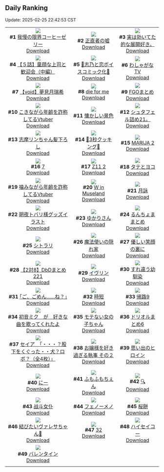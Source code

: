 ## Daily Ranking
Update: 2025-02-25 22:42:53 CST

|      |      |      |
| :----: | :----: | :----: |
| ![](https://i.pixiv.re/c/240x480/img-master/img/2025/02/23/07/30/01/127535167_p0_master1200.jpg)<br>**#1** [我慢の限界コーヒーゼリー](https://www.pixiv.net/artworks/127535167)<br>[Download](https://i.pixiv.re/img-original/img/2025/02/23/07/30/01/127535167_p0.jpg) | ![](https://i.pixiv.re/c/240x480/img-master/img/2025/02/24/20/43/38/127593586_p0_master1200.jpg)<br>**#2** [正直者の嘘](https://www.pixiv.net/artworks/127593586)<br>[Download](https://i.pixiv.re/img-original/img/2025/02/24/20/43/38/127593586_p0.jpg) | ![](https://i.pixiv.re/c/240x480/img-master/img/2025/02/23/15/44/08/127545993_p0_master1200.jpg)<br>**#3** [実は効いてた的な展開好き。](https://www.pixiv.net/artworks/127545993)<br>[Download](https://i.pixiv.re/img-original/img/2025/02/23/15/44/08/127545993_p0.jpg) |
| ![](https://i.pixiv.re/c/240x480/img-master/img/2025/02/24/00/04/01/127564676_p0_master1200.jpg)<br>**#4** [【５話】童顔な上司と歓迎会（中編）](https://www.pixiv.net/artworks/127564676)<br>[Download](https://i.pixiv.re/img-original/img/2025/02/24/00/04/01/127564676_p0.jpg) | ![](https://i.pixiv.re/c/240x480/img-master/img/2025/02/23/00/16/16/127527019_p0_master1200.jpg)<br>**#5** [🩵志乃と恋ボイスコミック化🩷](https://www.pixiv.net/artworks/127527019)<br>[Download](https://i.pixiv.re/img-original/img/2025/02/23/00/16/16/127527019_p0.jpg) | ![](https://i.pixiv.re/c/240x480/img-master/img/2025/02/24/00/07/43/127564903_p0_master1200.jpg)<br>**#6** [わしゃがなTV](https://www.pixiv.net/artworks/127564903)<br>[Download](https://i.pixiv.re/img-original/img/2025/02/24/00/07/43/127564903_p0.jpg) |
| ![](https://i.pixiv.re/c/240x480/img-master/img/2025/02/24/00/00/35/127564304_p0_master1200.jpg)<br>**#7** [【void】夢見月瑞希](https://www.pixiv.net/artworks/127564304)<br>[Download](https://i.pixiv.re/img-original/img/2025/02/24/00/00/35/127564304_p0.jpg) | ![](https://i.pixiv.re/c/240x480/img-master/img/2025/02/24/07/21/02/127573340_p0_master1200.jpg)<br>**#8** [die for me](https://www.pixiv.net/artworks/127573340)<br>[Download](https://i.pixiv.re/img-original/img/2025/02/24/07/21/02/127573340_p0.jpg) | ![](https://i.pixiv.re/c/240x480/img-master/img/2025/02/23/16/30/05/127547189_p0_master1200.jpg)<br>**#9** [FGOまとめ](https://www.pixiv.net/artworks/127547189)<br>[Download](https://i.pixiv.re/img-original/img/2025/02/23/16/30/05/127547189_p0.png) |
| ![](https://i.pixiv.re/c/240x480/img-master/img/2025/02/23/21/06/21/127556880_p0_master1200.jpg)<br>**#10** [こきながら年齢を詐称してるVtuber](https://www.pixiv.net/artworks/127556880)<br>[Download](https://i.pixiv.re/img-original/img/2025/02/23/21/06/21/127556880_p0.png) | ![](https://i.pixiv.re/c/240x480/img-master/img/2025/02/23/22/00/01/127558939_p0_master1200.jpg)<br>**#11** [懐かしい景色](https://www.pixiv.net/artworks/127558939)<br>[Download](https://i.pixiv.re/img-original/img/2025/02/23/22/00/01/127558939_p0.jpg) | ![](https://i.pixiv.re/c/240x480/img-master/img/2025/02/23/15/06/08/127545052_p0_master1200.jpg)<br>**#12** [シュタフェル詰め21。](https://www.pixiv.net/artworks/127545052)<br>[Download](https://i.pixiv.re/img-original/img/2025/02/23/15/06/08/127545052_p0.jpg) |
| ![](https://i.pixiv.re/c/240x480/img-master/img/2025/02/23/17/21/58/127548701_p0_master1200.jpg)<br>**#13** [志摩リンちゃん髪下ろし](https://www.pixiv.net/artworks/127548701)<br>[Download](https://i.pixiv.re/img-original/img/2025/02/23/17/21/58/127548701_p0.png) | ![](https://i.pixiv.re/c/240x480/img-master/img/2025/02/24/20/27/04/127592919_p0_master1200.jpg)<br>**#14** [🍤3秒クッキング🍤](https://www.pixiv.net/artworks/127592919)<br>[Download](https://i.pixiv.re/img-original/img/2025/02/24/20/27/04/127592919_p0.png) | ![](https://i.pixiv.re/c/240x480/img-master/img/2025/02/24/07/41/33/127573626_p0_master1200.jpg)<br>**#15** [MARIJA 2](https://www.pixiv.net/artworks/127573626)<br>[Download](https://i.pixiv.re/img-original/img/2025/02/24/07/41/33/127573626_p0.jpg) |
| ![](https://i.pixiv.re/c/240x480/img-master/img/2025/02/23/15/30/44/127545694_p0_master1200.jpg)<br>**#16** [7](https://www.pixiv.net/artworks/127545694)<br>[Download](https://i.pixiv.re/img-original/img/2025/02/23/15/30/44/127545694_p0.png) | ![](https://i.pixiv.re/c/240x480/img-master/img/2025/02/23/14/46/30/127544534_p0_master1200.jpg)<br>**#17** [Z11 2](https://www.pixiv.net/artworks/127544534)<br>[Download](https://i.pixiv.re/img-original/img/2025/02/23/14/46/30/127544534_p0.png) | ![](https://i.pixiv.re/c/240x480/img-master/img/2025/02/24/12/45/59/127579631_p0_master1200.jpg)<br>**#18** [タテとヨコ](https://www.pixiv.net/artworks/127579631)<br>[Download](https://i.pixiv.re/img-original/img/2025/02/24/12/45/59/127579631_p0.jpg) |
| ![](https://i.pixiv.re/c/240x480/img-master/img/2025/02/24/21/11/08/127594740_p0_master1200.jpg)<br>**#19** [噛みながら年齢を詐称してるVtuber](https://www.pixiv.net/artworks/127594740)<br>[Download](https://i.pixiv.re/img-original/img/2025/02/24/21/11/08/127594740_p0.png) | ![](https://i.pixiv.re/c/240x480/img-master/img/2025/02/24/09/13/29/127575137_p0_master1200.jpg)<br>**#20** [W in Museland](https://www.pixiv.net/artworks/127575137)<br>[Download](https://i.pixiv.re/img-original/img/2025/02/24/09/13/29/127575137_p0.jpg) | ![](https://i.pixiv.re/c/240x480/img-master/img/2025/02/23/01/01/05/127528732_p0_master1200.jpg)<br>**#21** [月詠](https://www.pixiv.net/artworks/127528732)<br>[Download](https://i.pixiv.re/img-original/img/2025/02/23/01/01/05/127528732_p0.jpg) |
| ![](https://i.pixiv.re/c/240x480/img-master/img/2025/02/23/15/30/02/127545670_p0_master1200.jpg)<br>**#22** [朔夜トバリ様グッズイラスト](https://www.pixiv.net/artworks/127545670)<br>[Download](https://i.pixiv.re/img-original/img/2025/02/23/15/30/02/127545670_p0.jpg) | ![](https://i.pixiv.re/c/240x480/img-master/img/2025/02/23/09/18/26/127536893_p0_master1200.jpg)<br>**#23** [ゆかりさん](https://www.pixiv.net/artworks/127536893)<br>[Download](https://i.pixiv.re/img-original/img/2025/02/23/09/18/26/127536893_p0.png) | ![](https://i.pixiv.re/c/240x480/img-master/img/2025/02/24/14/01/25/127581263_p0_master1200.jpg)<br>**#24** [るんちょままとめ](https://www.pixiv.net/artworks/127581263)<br>[Download](https://i.pixiv.re/img-original/img/2025/02/24/14/01/25/127581263_p0.jpg) |
| ![](https://i.pixiv.re/c/240x480/img-master/img/2025/02/23/06/28/53/127534364_p0_master1200.jpg)<br>**#25** [シトラリ](https://www.pixiv.net/artworks/127534364)<br>[Download](https://i.pixiv.re/img-original/img/2025/02/23/06/28/53/127534364_p0.jpg) | ![](https://i.pixiv.re/c/240x480/img-master/img/2025/02/23/00/10/03/127526773_p0_master1200.jpg)<br>**#26** [魔法使いの隠れ家](https://www.pixiv.net/artworks/127526773)<br>[Download](https://i.pixiv.re/img-original/img/2025/02/23/00/10/03/127526773_p0.jpg) | ![](https://i.pixiv.re/c/240x480/img-master/img/2025/02/24/00/00/04/127564179_p0_master1200.jpg)<br>**#27** [優しい笑顔の裏に](https://www.pixiv.net/artworks/127564179)<br>[Download](https://i.pixiv.re/img-original/img/2025/02/24/00/00/04/127564179_p0.png) |
| ![](https://i.pixiv.re/c/240x480/img-master/img/2025/02/23/21/38/28/127558084_p0_master1200.jpg)<br>**#28** [【2対8】DbDまとめ221](https://www.pixiv.net/artworks/127558084)<br>[Download](https://i.pixiv.re/img-original/img/2025/02/23/21/38/28/127558084_p0.png) | ![](https://i.pixiv.re/c/240x480/img-master/img/2025/02/23/00/00/34/127526048_p0_master1200.jpg)<br>**#29** [イヴリン](https://www.pixiv.net/artworks/127526048)<br>[Download](https://i.pixiv.re/img-original/img/2025/02/23/00/00/34/127526048_p0.jpg) | ![](https://i.pixiv.re/c/240x480/img-master/img/2025/02/23/00/00/06/127525920_p0_master1200.jpg)<br>**#30** [すれ違う幼馴染](https://www.pixiv.net/artworks/127525920)<br>[Download](https://i.pixiv.re/img-original/img/2025/02/23/00/00/06/127525920_p0.jpg) |
| ![](https://i.pixiv.re/c/240x480/img-master/img/2025/02/24/17/10/51/127586111_p0_master1200.jpg)<br>**#31** [｢ご、ごめん……ね？｣](https://www.pixiv.net/artworks/127586111)<br>[Download](https://i.pixiv.re/img-original/img/2025/02/24/17/10/51/127586111_p0.jpg) | ![](https://i.pixiv.re/c/240x480/img-master/img/2025/02/23/21/15/22/127557239_p0_master1200.jpg)<br>**#32** [時短](https://www.pixiv.net/artworks/127557239)<br>[Download](https://i.pixiv.re/img-original/img/2025/02/23/21/15/22/127557239_p0.png) | ![](https://i.pixiv.re/c/240x480/img-master/img/2025/02/23/00/00/20/127525988_p0_master1200.jpg)<br>**#33** [帰路9](https://www.pixiv.net/artworks/127525988)<br>[Download](https://i.pixiv.re/img-original/img/2025/02/23/00/00/20/127525988_p0.png) |
| ![](https://i.pixiv.re/c/240x480/img-master/img/2025/02/23/21/16/03/127557265_p0_master1200.jpg)<br>**#34** [初音ミク　が　好きな曲を歌ってくれたよ](https://www.pixiv.net/artworks/127557265)<br>[Download](https://i.pixiv.re/img-original/img/2025/02/23/21/16/03/127557265_p0.png) | ![](https://i.pixiv.re/c/240x480/img-master/img/2025/02/23/00/25/08/127527242_p0_master1200.jpg)<br>**#35** [モテない女の子ちゃん](https://www.pixiv.net/artworks/127527242)<br>[Download](https://i.pixiv.re/img-original/img/2025/02/23/00/25/08/127527242_p0.png) | ![](https://i.pixiv.re/c/240x480/img-master/img/2025/02/23/15/30/35/127545691_p0_master1200.jpg)<br>**#36** [ドリオルまとめ6](https://www.pixiv.net/artworks/127545691)<br>[Download](https://i.pixiv.re/img-original/img/2025/02/23/15/30/35/127545691_p0.jpg) |
| ![](https://i.pixiv.re/c/240x480/img-master/img/2025/02/23/08/00/06/127535608_p0_master1200.jpg)<br>**#37** [セイア　「・・・？股下をくぐった・・犬？ロボ？（全4枚）」](https://www.pixiv.net/artworks/127535608)<br>[Download](https://i.pixiv.re/img-original/img/2025/02/23/08/00/06/127535608_p0.jpg) | ![](https://i.pixiv.re/c/240x480/img-master/img/2025/02/23/18/30/06/127550939_p0_master1200.jpg)<br>**#38** [お嬢様を好き過ぎる執事 その２](https://www.pixiv.net/artworks/127550939)<br>[Download](https://i.pixiv.re/img-original/img/2025/02/23/18/30/06/127550939_p0.png) | ![](https://i.pixiv.re/c/240x480/img-master/img/2025/02/24/12/01/03/127578627_p0_master1200.jpg)<br>**#39** [思い出のヒロイン](https://www.pixiv.net/artworks/127578627)<br>[Download](https://i.pixiv.re/img-original/img/2025/02/24/12/01/03/127578627_p0.jpg) |
| ![](https://i.pixiv.re/c/240x480/img-master/img/2025/02/24/15/26/44/127583290_p0_master1200.jpg)<br>**#40** [にー](https://www.pixiv.net/artworks/127583290)<br>[Download](https://i.pixiv.re/img-original/img/2025/02/24/15/26/44/127583290_p0.png) | ![](https://i.pixiv.re/c/240x480/img-master/img/2025/02/23/00/40/48/127527991_p0_master1200.jpg)<br>**#41** [ふもふもちぇん](https://www.pixiv.net/artworks/127527991)<br>[Download](https://i.pixiv.re/img-original/img/2025/02/23/00/40/48/127527991_p0.jpg) | ![](https://i.pixiv.re/c/240x480/img-master/img/2025/02/24/00/23/44/127565554_p0_master1200.jpg)<br>**#42** [🔍](https://www.pixiv.net/artworks/127565554)<br>[Download](https://i.pixiv.re/img-original/img/2025/02/24/00/23/44/127565554_p0.png) |
| ![](https://i.pixiv.re/c/240x480/img-master/img/2025/02/23/16/42/27/127547532_p0_master1200.jpg)<br>**#43** [战斗女仆](https://www.pixiv.net/artworks/127547532)<br>[Download](https://i.pixiv.re/img-original/img/2025/02/23/16/42/27/127547532_p0.png) | ![](https://i.pixiv.re/c/240x480/img-master/img/2025/02/23/01/08/44/127529000_p0_master1200.jpg)<br>**#44** [フェノーメノ](https://www.pixiv.net/artworks/127529000)<br>[Download](https://i.pixiv.re/img-original/img/2025/02/23/01/08/44/127529000_p0.jpg) | ![](https://i.pixiv.re/c/240x480/img-master/img/2025/02/24/20/30/01/127593040_p0_master1200.jpg)<br>**#45** [桜餅](https://www.pixiv.net/artworks/127593040)<br>[Download](https://i.pixiv.re/img-original/img/2025/02/24/20/30/01/127593040_p0.png) |
| ![](https://i.pixiv.re/c/240x480/img-master/img/2025/02/23/18/05/57/127550176_p0_master1200.jpg)<br>**#46** [結びたいヴァレサちゃん🎀](https://www.pixiv.net/artworks/127550176)<br>[Download](https://i.pixiv.re/img-original/img/2025/02/23/18/05/57/127550176_p0.png) | ![](https://i.pixiv.re/c/240x480/img-master/img/2025/02/24/13/00/21/127579967_p0_master1200.jpg)<br>**#47** [32](https://www.pixiv.net/artworks/127579967)<br>[Download](https://i.pixiv.re/img-original/img/2025/02/24/13/00/21/127579967_p0.jpg) | ![](https://i.pixiv.re/c/240x480/img-master/img/2025/02/23/00/36/59/127527834_p0_master1200.jpg)<br>**#48** [ハイセイコー](https://www.pixiv.net/artworks/127527834)<br>[Download](https://i.pixiv.re/img-original/img/2025/02/23/00/36/59/127527834_p0.jpg) |
| ![](https://i.pixiv.re/c/240x480/img-master/img/2025/02/24/10/32/11/127576652_p0_master1200.jpg)<br>**#49** [バレンタイン](https://www.pixiv.net/artworks/127576652)<br>[Download](https://i.pixiv.re/img-original/img/2025/02/24/10/32/11/127576652_p0.jpg) |
|      |      |
